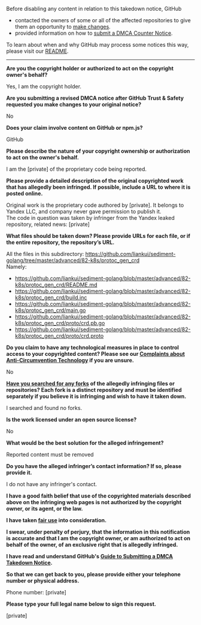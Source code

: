 Before disabling any content in relation to this takedown notice, GitHub
- contacted the owners of some or all of the affected repositories to give them an opportunity to [make changes](https://docs.github.com/en/github/site-policy/dmca-takedown-policy#a-how-does-this-actually-work).
- provided information on how to [submit a DMCA Counter Notice](https://docs.github.com/en/articles/guide-to-submitting-a-dmca-counter-notice).

To learn about when and why GitHub may process some notices this way, please visit our [README](https://github.com/github/dmca/blob/master/README.md#anatomy-of-a-takedown-notice).

---

**Are you the copyright holder or authorized to act on the copyright owner's behalf?**

Yes, I am the copyright holder.

**Are you submitting a revised DMCA notice after GitHub Trust & Safety requested you make changes to your original notice?**

No

**Does your claim involve content on GitHub or npm.js?**

GitHub

**Please describe the nature of your copyright ownership or authorization to act on the owner's behalf.**

I am the [private] of the proprietary code being reported.

**Please provide a detailed description of the original copyrighted work that has allegedly been infringed. If possible, include a URL to where it is posted online.**

Original work is the proprietary code authored by [private]. It belongs to Yandex LLC, and company never gave permission to publish it.  
The code in question was taken by infringer from the Yandex leaked repository, related news: [private]

**What files should be taken down? Please provide URLs for each file, or if the entire repository, the repository’s URL.**

All the files in this subdirectory: https://github.com/liankui/sediment-golang/tree/master/advanced/82-k8s/protoc_gen_crd  
Namely:  
- https://github.com/liankui/sediment-golang/blob/master/advanced/82-k8s/protoc_gen_crd/README.md  
- https://github.com/liankui/sediment-golang/blob/master/advanced/82-k8s/protoc_gen_crd/build.inc  
- https://github.com/liankui/sediment-golang/blob/master/advanced/82-k8s/protoc_gen_crd/main.go  
- https://github.com/liankui/sediment-golang/blob/master/advanced/82-k8s/protoc_gen_crd/proto/crd.pb.go  
- https://github.com/liankui/sediment-golang/blob/master/advanced/82-k8s/protoc_gen_crd/proto/crd.proto

**Do you claim to have any technological measures in place to control access to your copyrighted content? Please see our <a href="https://docs.github.com/articles/guide-to-submitting-a-dmca-takedown-notice#complaints-about-anti-circumvention-technology">Complaints about Anti-Circumvention Technology</a> if you are unsure.**

No

**<a href="https://docs.github.com/articles/dmca-takedown-policy#b-what-about-forks-or-whats-a-fork">Have you searched for any forks</a> of the allegedly infringing files or repositories? Each fork is a distinct repository and must be identified separately if you believe it is infringing and wish to have it taken down.**

I searched and found no forks.

**Is the work licensed under an open source license?**

No

**What would be the best solution for the alleged infringement?**

Reported content must be removed

**Do you have the alleged infringer’s contact information? If so, please provide it.**

I do not have any infringer's contact.

**I have a good faith belief that use of the copyrighted materials described above on the infringing web pages is not authorized by the copyright owner, or its agent, or the law.**

**I have taken <a href="https://www.lumendatabase.org/topics/22">fair use</a> into consideration.**

**I swear, under penalty of perjury, that the information in this notification is accurate and that I am the copyright owner, or am authorized to act on behalf of the owner, of an exclusive right that is allegedly infringed.**

**I have read and understand GitHub's <a href="https://docs.github.com/articles/guide-to-submitting-a-dmca-takedown-notice/">Guide to Submitting a DMCA Takedown Notice</a>.**

**So that we can get back to you, please provide either your telephone number or physical address.**

Phone number: [private]

**Please type your full legal name below to sign this request.**

[private]

